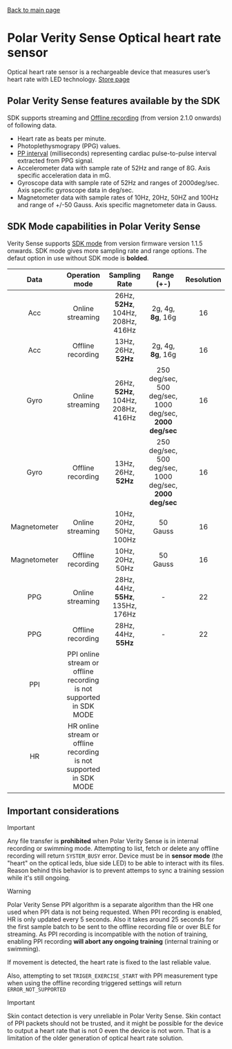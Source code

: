 [Back to main page](../../README.md)

# Polar Verity Sense Optical heart rate sensor

Optical heart rate sensor is a rechargeable device that measures user’s heart rate with LED technology.
[Store page](https://www.polar.com/en/products/accessories/polar-verity-sense)

## Polar Verity Sense features available by the SDK
SDK supports streaming and [Offline recording](../SdkOfflineRecordingExplained.md) (from version 2.1.0 onwards) of following data.

* Heart rate as beats per minute. 
* Photoplethysmograpy (PPG) values.
* [PP interval](./../PPIData.md) (milliseconds) representing cardiac pulse-to-pulse interval extracted from PPG signal.
* Accelerometer data with sample rate of 52Hz and range of 8G. Axis specific acceleration data in mG.
* Gyroscope data with sample rate of 52Hz and ranges of 2000deg/sec. Axis specific gyroscope data in deg/sec.
* Magnetometer data with sample rates of 10Hz, 20Hz, 50HZ and 100Hz and range of +/-50 Gauss. Axis specific magnetometer data in Gauss.

## SDK Mode capabilities in Polar Verity Sense

Verity Sense supports [SDK mode](../SdkModeExplained.md) from version firmware version 1.1.5 onwards. SDK mode gives more sampling rate and range options. The defaut option in use without SDK mode is **bolded**.


| Data        |Operation mode     | Sampling Rate                   | Range (+-)                                           | Resolution |
|:-----------:|:-----------------:|:-------------------------------:|:----------------------------------------------------:|:----------:|
| Acc         | Online streaming  | 26Hz, **52Hz**, 104Hz, 208Hz, 416Hz | 2g, 4g, **8g**, 16g                                      |16          |
| Acc         | Offline recording | 13Hz, 26Hz, **52Hz**                | 2g, 4g, **8g**, 16g                                      |16          |
| Gyro        | Online streaming  | 26Hz, **52Hz**, 104Hz, 208Hz, 416Hz | 250 deg/sec, 500 deg/sec, 1000 deg/sec, **2000 deg/sec** |16          |
| Gyro        | Offline recording | 13Hz, 26Hz, **52Hz**                | 250 deg/sec, 500 deg/sec, 1000 deg/sec, **2000 deg/sec** |16          |
| Magnetometer| Online streaming  | 10Hz, 20Hz, 50Hz, 100Hz         | 50 Gauss                                             |16          |
| Magnetometer| Offline recording | 10Hz, 20Hz, 50Hz                | 50 Gauss                                             |16          |
| PPG         | Online streaming  | 28Hz, 44Hz, **55Hz**,  135Hz, 176Hz | -                                                    |22          |
| PPG         | Offline recording | 28Hz, 44Hz, **55Hz**                | -                                                    |22          |
| PPI         | PPI online stream or offline recording is not supported in SDK MODE             |
| HR          | HR online stream or offline recording is not supported in SDK MODE              |

## Important considerations

> [!IMPORTANT]
>Any file transfer is **prohibited** when Polar Verity Sense is in internal recording or swimming mode. Attempting to list, fetch or delete any offline recording
will return `SYSTEM_BUSY` error. Device must be in **sensor mode** (the "heart" on the optical leds, blue side LED) to be able to interact with its files. Reason behind this behavior is to prevent attemps to sync a training session while it's still ongoing.

> [!WARNING]
>
> Polar Verity Sense PPI algorithm is a separate algorithm than the HR one used when PPI data is not being requested. When PPI recording is enabled, HR is only updated every 5 seconds. Also it takes around 25 seconds for the first sample batch to be sent to the offline recording file or over BLE for streaming. As PPI recording is incompatible with the notion of training, enabling PPI recording **will abort any ongoing training** (internal training or swimming).
>
> If movement is detected, the heart rate is fixed to the last reliable value.
> 
> Also, attempting to set `TRIGER_EXERCISE_START` with PPI measurement type when using the offline recording triggered settings will return `ERROR_NOT_SUPPORTED`
>

> [!IMPORTANT]
>
> Skin contact detection is very unreliable in Polar Verity Sense. Skin contact of PPI packets should not be trusted, and it might be possible for the device to output a heart rate that is not 0 even the device is not worn. That is a limitation of the older generation of optical heart rate solution.
